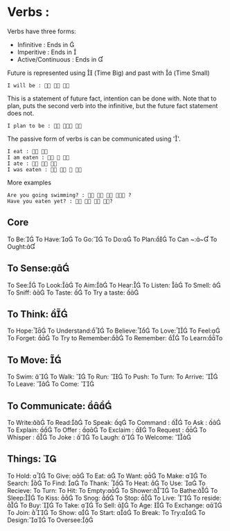 Verbs :
========
Verbs have three forms:
* Infinitive 		: Ends in 
* Imperitive		: Ends in 
* Active/Continuous 	: Ends in 

Future is represented using  (Time Big) and past with  (Time Small)

	I will be :   

This is a statement of future fact, intention can be done with. Note that to plan, puts the second verb into the infinitive, but the future fact statement does not.

	I plan to be :   

The passive form of verbs is can be communicated using ''.

	I eat :  
	I am eaten :   
	I ate :   
	I was eaten :    


More examples

	Are you going swimming? :     ?
	Have you eaten yet? :    ?


Core
------

To Be:
To Have:
To Go:
To Do:
To Plan:
To Can ~:~
To Ought:

To Sense:
--------

To See:
To Look:
To Aim:
To Hear:
To Listen: 
To Smell: 
To Sniff: 
To Taste: 
To Try a taste: 


To Think: 
-----------
To Hope:
To Understand:
To Believe:
To Love:
To Feel:
To Forget: 
To Try to Remember:
To Remember: 
To Learn:To

To Move: 
------------
To Swim: 
To Walk: 
To Run: 
To Push:
To Turn:
To Arrive: 
To Leave: 
To Come: 

To Communicate: 
--------
To Write:
To Read:
To Speak: 
To Command : 
To Ask : 
To Explain: 
To Offer : 
To Exclaim : 
To Request : 
To Whisper : 
To Joke : 
To Laugh: 
To Welcome: 

Things: 
-------
To Hold: 
To Give: 
To Eat: 
To Want: 
To Make: 
To Search: 
To Find: 
To Thank: 
To Heat: 
To Use: 
To Recieve:
To Turn:
To Hit:
To Empty:
To Shower:
To Bathe:
To Sleep:
To Kiss: 
To Snog: 
To Stop: 
To Live: 
To reside: 
To Buy: 
To Take: 
To Sell: 
To Age: 
To Exchange: 
To Join: 
To Show: 
To Start: 
To Break:
To Try:
To Design:
To Oversee:
